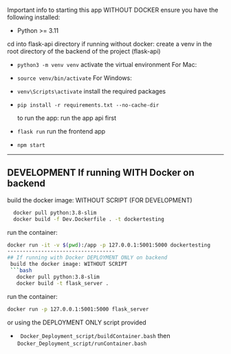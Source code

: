 Important info to starting this app WITHOUT DOCKER
ensure you have the following installed:
- Python >= 3.11

cd into flask-api directory
if running without docker:
  create a venv in the root directory of the backend of the project (flask-api)
- `python3 -m venv venv`
  activate the virtual environment
 For Mac:
- `source venv/bin/activate`
  For Windows:
- `venv\Scripts\activate`
  install the required packages
- `pip install -r requirements.txt --no-cache-dir`

  to run the app:
run the app api first
- `flask run`
run the frontend app
- `npm start`
--------------------------------
## DEVELOPMENT If running WITH Docker  on backend
  build the docker image: WITHOUT SCRIPT (FOR DEVELOPMENT)
  ```bash
    docker pull python:3.8-slim
    docker build -f Dev.Dockerfile . -t dockertesting
  ```
  run the container:
 ```bash (maybe unix systems only)
 docker run -it -v $(pwd):/app -p 127.0.0.1:5001:5000 dockertesting
-----------------------------------
## If running with Docker DEPLOYMENT ONLY on backend
  build the docker image: WITHOUT SCRIPT
  ```bash
    docker pull python:3.8-slim
    docker build -t flask_server .
  ```
  run the container:
 ```bash
 docker run -p 127.0.0.1:5001:5000 flask_server
 ```
 or using the DEPLOYMENT ONLY script provided
- ` Docker_Deployment_script/buildContainer.bash`
then `Docker_Deployment_script/runContainer.bash`